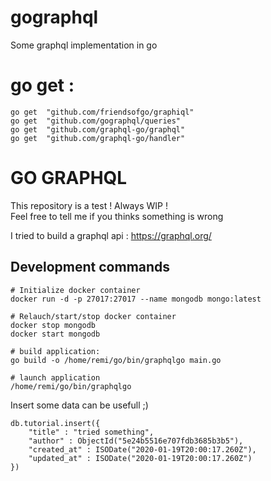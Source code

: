 # gographql
Some graphql implementation in go

# go get :
~~~
go get	"github.com/friendsofgo/graphiql"
go get	"github.com/gographql/queries"
go get	"github.com/graphql-go/graphql"
go get	"github.com/graphql-go/handler"
~~~

# GO GRAPHQL
This repository is a test ! Always WIP !  
Feel free to tell me if you thinks something is wrong  

I tried to build a graphql api : https://graphql.org/

## Development commands
~~~
# Initialize docker container
docker run -d -p 27017:27017 --name mongodb mongo:latest

# Relauch/start/stop docker container
docker stop mongodb
docker start mongodb

# build application:
go build -o /home/remi/go/bin/graphqlgo main.go

# launch application
/home/remi/go/bin/graphqlgo
~~~


Insert some data can be usefull ;)
~~~
db.tutorial.insert({
    "title" : "tried something",
    "author" : ObjectId("5e24b5516e707fdb3685b3b5"),
    "created_at" : ISODate("2020-01-19T20:00:17.260Z"),
    "updated_at" : ISODate("2020-01-19T20:00:17.260Z")
})
~~~